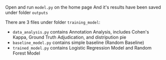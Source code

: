 Open and run `model.py` on the home page
And it's results have been saved under folder `outputs`

There are 3 files under folder `training_model`:

- `data_analysis.py` contains Annotation Analysis, includes Cohen's Kappa, Ground Truth Adjudication, and distripution pie
- `baseline_model.py` contains simple baseline (Random Baseline)
- `trained_model.py` contains Logistic Regression Model and Random Forest Model

  
